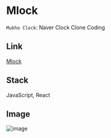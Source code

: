 # Mlock

`Mukho Clock`: Naver Clock Clone Coding

## Link

[Mlock](https://mukho-clock.github.io/)

## Stack

JavaScript, React

## Image

![image](https://github.com/mukhoplus/Mlock/assets/67003627/a2c32529-ae33-48dc-8bce-08330c15edaf)
